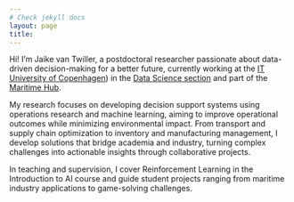 ```yaml
---
# Check jekyll docs
layout: page
title: 
---
```


Hi! I’m Jaike van Twiller, a postdoctoral researcher passionate about data-driven decision-making for a better future, currently working at the [IT University of Copenhagen](https://en.itu.dk/)) in the [Data Science section](https://en.itu.dk/Research/Research-Sections/Data-Science) and part of the [Maritime Hub](https://mhub.itu.dk/). 

My research focuses on developing decision support systems using operations research and machine learning, aiming to improve operational outcomes while minimizing environmental impact. From transport and supply chain optimization to inventory and manufacturing management, I develop solutions that bridge academia and industry, turning complex challenges into actionable insights through collaborative projects.

In teaching and supervision, I cover Reinforcement Learning in the Introduction to AI course and guide student projects ranging from maritime industry applications to game-solving challenges.
